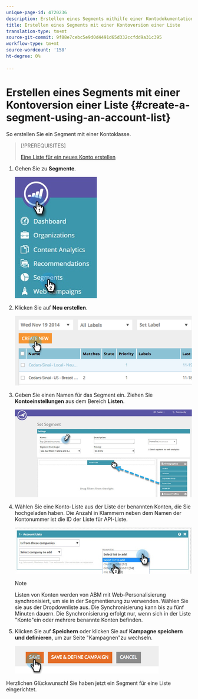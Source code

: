```yaml
---
unique-page-id: 4720236
description: Erstellen eines Segments mithilfe einer Kontodokumentation - Marketing Docs - Liste
title: Erstellen eines Segments mit einer Kontoversion einer Liste
translation-type: tm+mt
source-git-commit: 9f88e7cebc5e9d0d4491d65d332ccfdd9a31c395
workflow-type: tm+mt
source-wordcount: '158'
ht-degree: 0%

---
```



# Erstellen eines Segments mit einer Kontoversion einer Liste {#create-a-segment-using-an-account-list}

So erstellen Sie ein Segment mit einer Kontoklasse.

>[!PREREQUISITES]
>
>[Eine Liste für ein neues Konto erstellen](/help/marketo/product-docs/target-account-management/target/account-lists.md)

1. Gehen Sie zu **Segmente**.

   ![](assets/new-dropdown-segments-hand-no-account-list.jpg)

1. Klicken Sie auf **Neu erstellen**.

   ![](assets/image2014-11-19-19-3a33-3a47.png)

1. Geben Sie einen Namen für das Segment ein. Ziehen Sie **Kontoeinstellungen** aus dem Bereich **Listen**.

   ![](assets/set-segment-hands.jpg)

1. Wählen Sie eine Konto-Liste aus der Liste der benannten Konten, die Sie hochgeladen haben. Die Anzahl in Klammern neben dem Namen der Kontonummer ist die ID der Liste für API-Liste.

   ![](assets/select-list-for-segment-hands.jpg)

   >[!NOTE]
   >
   >Listen von Konten werden von ABM mit Web-Personalisierung synchronisiert, um sie in der Segmentierung zu verwenden. Wählen Sie sie aus der Dropdownliste aus. Die Synchronisierung kann bis zu fünf Minuten dauern. Die Synchronisierung erfolgt nur, wenn sich in der Liste &quot;Konto&quot;ein oder mehrere benannte Konten befinden.

1. Klicken Sie auf **Speichern** oder klicken Sie auf **Kampagne speichern und definieren**, um zur Seite &quot;Kampagnen&quot;zu wechseln.

   ![](assets/image2014-11-19-19-3a48-3a20.png)

Herzlichen Glückwunsch! Sie haben jetzt ein Segment für eine Liste eingerichtet.
